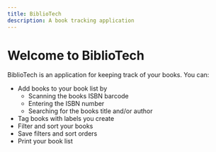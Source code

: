 ```yaml
---
title: BiblioTech
description: A book tracking application
---
```

# Welcome to BiblioTech

BiblioTech is an application for keeping track of your books. You can:
- Add books to your book list by
  - Scanning the books ISBN barcode
  - Entering the ISBN number
  - Searching for the books title and/or author
- Tag books with labels you create
- Filter and sort your books
- Save filters and sort orders
- Print your book list
